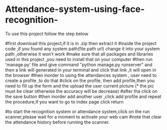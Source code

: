 # Attendance-system-using-face-recognition-

To use this project follow the step below

#first download this project,if it is in .zip then extract it
#inside the project code ,if you found any system path(file path url) change it into your system path ,otherwise it won't work
#make sure that all packages and libraries used in this project ,you need to install that on your computer 
#then run 'manage.py' file and give command "python manage.py runserver" and then a link will generated in your terminal and click that link ,it will open in the browser 
#then inorder to using the attendances system , user need to create a profile ,to do that
#click on the profile, then add profile,then you need to fill up the form and the upload the user current picture (* the pic must be clear otherwise the accuracy will be decrease)
#after tha click on the save button
#then inorder add another user ,click add profile and repeat the procedure,if you want to go to index page click return 

#to start the recognition system or attendance system,click on the run scanner,please wait for a moment to activate your web cam
#note that clear the attendance history before running the scanner.




